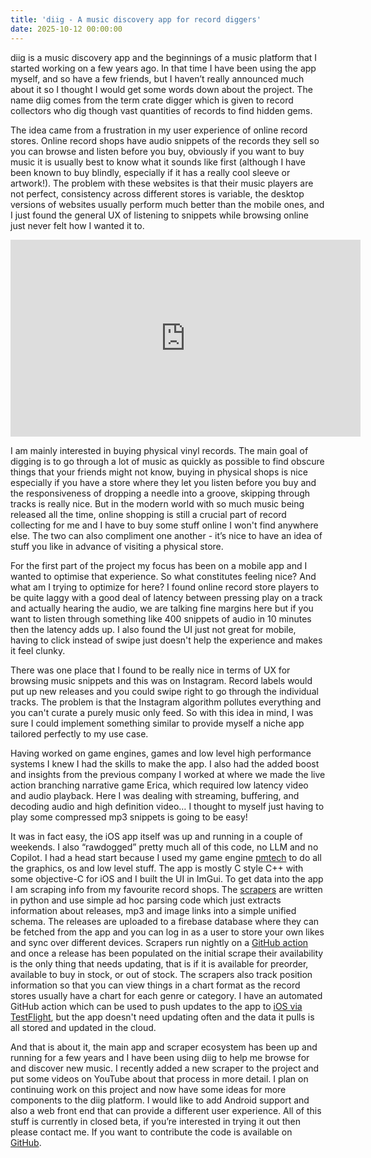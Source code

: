 ```yaml
---
title: 'diig - A music discovery app for record diggers'
date: 2025-10-12 00:00:00
---
```


diig is a music discovery app and the beginnings of a music platform that I started working on a few years ago. In that time I have been using the app myself, and so have a few friends, but I haven’t really announced much about it so I thought I would get some words down about the project. The name diig comes from the term crate digger which is given to record collectors who dig though vast quantities of records to find hidden gems.

The idea came from a frustration in my user experience of online record stores. Online record shops have audio snippets of the records they sell so you can browse and listen before you buy, obviously if you want to buy music it is usually best to know what it sounds like first (although I have been known to buy blindly, especially if it has a really cool sleeve or artwork!). The problem with these websites is that their music players are not perfect, consistency across different stores is variable, the desktop versions of websites usually perform much better than the mobile ones, and I just found the general UX of listening to snippets while browsing online just never felt how I wanted it to.

<iframe width="560" height="315" src="https://www.youtube.com/embed/szsJQePXiAs?si=g9fehh8MF0wl358x" title="YouTube video player" frameborder="0" allow="accelerometer; autoplay; clipboard-write; encrypted-media; gyroscope; picture-in-picture; web-share" referrerpolicy="strict-origin-when-cross-origin" allowfullscreen></iframe>

I am mainly interested in buying physical vinyl records. The main goal of digging is to go through a lot of music as quickly as possible to find obscure things that your friends might not know, buying in physical shops is nice especially if you have a store where they let you listen before you buy and the responsiveness of dropping a needle into a groove, skipping through tracks is really nice. But in the modern world with so much music being released all the time, online shopping is still a crucial part of record collecting for me and I have to buy some stuff online I won't find anywhere else. The two can also compliment one another - it’s nice to have an idea of stuff you like in advance of visiting a physical store.

For the first part of the project my focus has been on a mobile app and I wanted to optimise that experience. So what constitutes feeling nice? And what am I trying to optimize for here? I found online record store players to be quite laggy with a good deal of latency between pressing play on a track and actually hearing the audio, we are talking fine margins here but if you want to listen through something like 400 snippets of audio in 10 minutes then the latency adds up. I also found the UI just not great for mobile, having to click instead of swipe just doesn't help the experience and makes it feel clunky.

There was one place that I found to be really nice in terms of UX for browsing music snippets and this was on Instagram. Record labels would put up new releases and you could swipe right to go through the individual tracks. The problem is that the Instagram algorithm pollutes everything and you can't curate a purely music only feed. So with this idea in mind, I was sure I could implement something similar to provide myself a niche app tailored perfectly to my use case.

Having worked on game engines, games and low level high performance systems I knew I had the skills to make the app. I also had the added boost and insights from the previous company I worked at where we made the live action branching narrative game Erica, which required low latency video and audio playback. Here I was dealing with streaming, buffering, and decoding audio and high definition video… I thought to myself just having to play some compressed mp3 snippets is going to be easy!

It was in fact easy, the iOS app itself was up and running in a couple of weekends. I also “rawdogged” pretty much all of this code, no LLM and no Copilot. I had a head start because I used my game engine [pmtech](https://github.com/polymonster/pmtech) to do all the graphics, os and low level stuff. The app is mostly C style C++ with some objective-C for iOS and I built the UI in ImGui. To get data into the app I am scraping info from my favourite record shops. The [scrapers](https://github.com/polymonster/diig/tree/main/scrape) are written in python and use simple ad hoc parsing code which just extracts information about releases, mp3 and image links into a simple unified schema. The releases are uploaded to a firebase database where they can be fetched from the app and you can log in as a user to store your own likes and sync over different devices. Scrapers run nightly on a [GitHub action](https://github.com/polymonster/diig/actions) and once a release has been populated on the initial scrape their availability is the only thing that needs updating, that is if it is available for preorder, available to buy in stock, or out of stock. The scrapers also track position information so that you can view things in a chart format as the record stores usually have a chart for each genre or category. I have an automated GitHub action which can be used to push updates to the app to [iOS via TestFlight](https://github.com/polymonster/diig/actions/workflows/release_testflight.yml), but the app doesn't need updating often and the data it pulls is all stored and updated in the cloud.

And that is about it, the main app and scraper ecosystem has been up and running for a few years and I have been using diig to help me browse for and discover new music. I recently added a new scraper to the project and put some videos on YouTube about that process in more detail. I plan on continuing work on this project and now have some ideas for more components to the diig platform. I would like to add Android support and also a web front end that can provide a different user experience. All of this stuff is currently in closed beta, if you’re interested in trying it out then please contact me. If you want to contribute the code is available on [GitHub](https://github.com/polymonster/diig).
